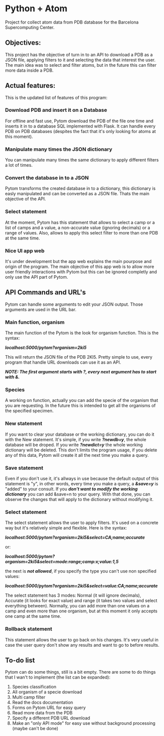 # Python + Atom
Project for collect atom data from PDB database for the Barcelona Supercomputing Center.

## Objectives:
This project has the objective of turn in to an API to download a PDB as a JSON file, applying filters to it and selecting the data that interest the user. The main idea was to select and filter atoms, but in the future this can filter more data inside a PDB.

## Actual features:
This is the updated list of features of this program:

### Download PDB and insert it on a Database
For offline and fast use, Pytom download the PDB of the file one time and inserts it in to a database SQL implemented with Flask. It can handle every PDB on PDB databases (despites the fact that it's only looking for atoms at this moment).

### Manipulate many times the JSON dictionary
You can manipulate many times the same dictionary to apply different filters a lot of times.

### Convert the database in to a JSON
Pytom transforms the created database in to a dictionary, this dictionary is easly manipulated and can be converted as a JSON file. Thats the main objective of the API.

### Select statement
At the moment, Pytom has this statement that allows to select a camp or a list of camps and a value, a non-accurate value (ignoring decimals) or a range of values. Also, allows to apply this select filter to more than one PDB at the same time.

### Nice UI app web
It's under development but the app web explains the main pourpose and origin of the program. The main objective of this app web is to allow more user friendly interactions with Pytom but this can be ignored completly and only use the API part of Pytom.

## API Commands and URL's
Pytom can handle some arguments to edit your JSON output. Those arguments are used in the URL bar.

### Main function, organism
The main function of the Pytom is the look for organism function. This is the syntax:

***localhost:5000/pytom?organism=2ki5***

This will return the JSON file of the PDB 2KI5. Pretty simple to use, every program that handle URL downloads can use it as an API.

***NOTE: The first argument starts with ?, every next argument has to start with &.***

### Species
A working on function, actually you can add the specie of the organism that you are requesting. In the future this is intended to get all the organisms of the specified specimen.

### New statement
If you want to clear your database or the working dictionary, you can do it with the New statement. It's simple, if you write ***?newdb=y***, the whole database will be droped. If you write ***?newdict=y*** the whole working dictionary will be deleted.
This don't limits the program usage, if you delete any of this data, Pytom will create it all the next time you make a query.

### Save statement
Even if you don't use it, it's allways in use because the default output of this statement is "y", in other words, every time you make a query, a ***&save=y*** is "added" to your consult. If you ***don't want to modify the working dictionary*** you can add &save=n to your query. With that done, you can observe the changes that will apply to the dictionary without modifying it.

### Select statement
The select statement allows the user to apply filters. It's used on a concrete way but it's relatively simple and flexible. Here is the syntax:

***localhost:5000/pytom?organism=2ki5&select=CA;name;accurate***

or:

***localhost:5000/pytom?organism=2ki5&select=mode:range;camp:x;value:1,5***

the next is ***not allowed***, if you specify the type you can't use non specified values:

***localhost:5000/pytom?organism=2ki5&select=value:CA;name;accurate***

The select statement has 3 modes: Normal (it will ignore decimals), Accurate (it looks for exact value) and range (it takes two values and select everything between). Normally, you can add more than one values on a camp and even more than one organism, but at this moment it only accepts one camp at the same time.

### Rollback statement
This statement allows the user to go back on his changes. It's very useful in case the user query don't show any results and want to go to before results.

## To-do list
Pytom can do some things, still is a bit empty. There are some to do things that I wan't to implement (the list can be expanded):

  1. Species classification
  2. All organism of a specie download
  3. Multi camp filter
  4. Read the docs documentation
  5. Forms on Pytom URL for easy query
  6. Read more data from the PDB
  7. Specify a different PDB URL download
  8. Make an "only API mode" for easy use without background processing (maybe can't be done)
